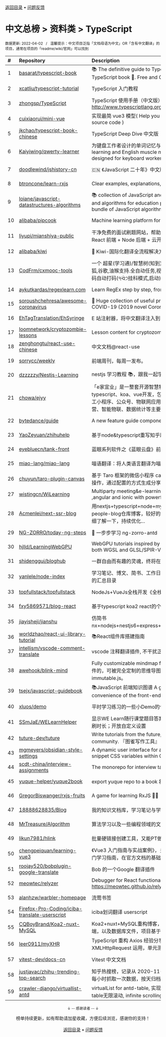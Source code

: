 <a href="https://github.com/GrowingGit/GitHub-Chinese-Top-Charts#github中文排行榜">返回目录</a> • <a href="/content/docs/feedback.md">问题反馈</a>

# 中文总榜 > 资料类 > TypeScript
<sub>数据更新: 2022-04-02&nbsp;&nbsp;&nbsp;/&nbsp;&nbsp;&nbsp;温馨提示：中文项目泛指「文档母语为中文」OR「含有中文翻译」的项目，通常在项目的「readme/wiki/官网」可以找到</sub>

|#|Repository|Description|Stars|Updated|
|:-|:-|:-|:-|:-|
|1|[basarat/typescript-book](https://github.com/basarat/typescript-book)|:books: The definitive guide to TypeScript and possibly the best TypeScript book :book:. Free and Open Source 🌹|16947|2022-03-28|
|2|[xcatliu/typescript-tutorial](https://github.com/xcatliu/typescript-tutorial)|TypeScript 入门教程|8695|2022-02-10|
|3|[zhongsp/TypeScript](https://github.com/zhongsp/TypeScript)|TypeScript 使用手册（中文版）翻译。http://www.typescriptlang.org|5681|2022-03-29|
|4|[cuixiaorui/mini-vue](https://github.com/cuixiaorui/mini-vue)|实现最简 vue3 模型( Help you learn more efficiently vue3 source code )|5629|2022-03-31|
|5|[jkchao/typescript-book-chinese](https://github.com/jkchao/typescript-book-chinese)|TypeScript Deep Dive 中文版 |5292|2022-02-26|
|6|[Kaiyiwing/qwerty-learner](https://github.com/Kaiyiwing/qwerty-learner)|为键盘工作者设计的单词记忆与英语肌肉记忆锻炼软件 / Words learning and English muscle memory training software designed for keyboard workers|4044|2022-03-28|
|7|[doodlewind/jshistory-cn](https://github.com/doodlewind/jshistory-cn)|🇨🇳 《JavaScript 二十年》中文版|3785|2022-02-19|
|8|[btroncone/learn-rxjs](https://github.com/btroncone/learn-rxjs)|Clear examples, explanations, and resources for RxJS|3500|2022-01-13|
|9|[loiane/javascript-datastructures-algorithms](https://github.com/loiane/javascript-datastructures-algorithms)|:books: collection of JavaScript and TypeScript data structures and algorithms for education purposes. Source code bundle of JavaScript algorithms and data structures book|3411|2022-03-24|
|10|[alibaba/pipcook](https://github.com/alibaba/pipcook)|Machine learning platform for Web developers|2231|2022-04-01|
|11|[liyupi/mianshiya-public](https://github.com/liyupi/mianshiya-public)|干净免费的面试刷题网站，帮助大家拿到满意的 offer！💎 React 前端 + Node 后端 + 云开发全栈项目 by 程序员鱼皮|1996|2022-03-27|
|12|[alibaba/kiwi](https://github.com/alibaba/kiwi)|🐤 Kiwi-国际化翻译全流程解决方案|1988|2022-03-10|
|13|[CodFrm/cxmooc-tools](https://github.com/CodFrm/cxmooc-tools)|一个 超星(学习通)/智慧树(知到)/中国大学mooc 学习工具,火狐,谷歌,油猴支持.全自动任务,视频倍速秒过,作业考试题库,验证码自动打码(੧ᐛ੭挂科模式,启动)|1796|2022-02-07|
|14|[aykutkardas/regexlearn.com](https://github.com/aykutkardas/regexlearn.com)|Learn RegEx step by step, from zero to advanced.|1693|2022-03-31|
|15|[soroushchehresa/awesome-coronavirus](https://github.com/soroushchehresa/awesome-coronavirus)|🦠  Huge collection of useful projects and resources for COVID-19 (2019 novel Coronavirus)|1476|2022-04-01|
|16|[EhTagTranslation/EhSyringe](https://github.com/EhTagTranslation/EhSyringe)|E 站注射器，将中文翻译注入到 E 站体内|1426|2022-04-01|
|17|[loomnetwork/cryptozombie-lessons](https://github.com/loomnetwork/cryptozombie-lessons)|Lesson content for cryptozombies.io|887|2022-03-30|
|18|[zenghongtu/react-use-chinese](https://github.com/zenghongtu/react-use-chinese)|中文文档@react-use|861|2021-12-06|
|19|[sorrycc/weekly](https://github.com/sorrycc/weekly)|前端周刊，每周一发布。|840|2022-02-06|
|20|[dzzzzzy/Nestjs-Learning](https://github.com/dzzzzzy/Nestjs-Learning)|nestjs 学习教程 :books:，跟我一起学习 nest 框架~ :muscle:|807|2022-03-26|
|21|[chowa/ejyy](https://github.com/chowa/ejyy)|「e家宜业」是一整套开源智慧物业解决方案，基于nodejs、typescript、koa、vue开发，包含web中台、业主小程序、员工小程序、公众号、物联网应用等，涵盖业主服务、物业运营、智能物联、数据统计等主要业务。|608|2022-03-03|
|22|[bytedance/guide](https://github.com/bytedance/guide)|A new feature guide component by react 🧭|510|2022-02-03|
|23|[YaoZeyuan/zhihuhelp](https://github.com/YaoZeyuan/zhihuhelp)|基于node&typescript重写知乎助手|505|2022-03-30|
|24|[eyebluecn/tank-front](https://github.com/eyebluecn/tank-front)|蓝眼系列软件之《蓝眼云盘》前端项目|499|2022-03-21|
|25|[miao-lang/miao-lang](https://github.com/miao-lang/miao-lang)|喵语翻译：将人类语言翻译为喵语言。|469|2022-01-08|
|26|[chuyun/taro-plugin-canvas](https://github.com/chuyun/taro-plugin-canvas)|基于 Taro 框架的微信小程序 canvas 绘图组件，封装了常用的操作，通过配置的方式生成分享图片|426|2022-02-26|
|27|[wistingcn/WiLearning](https://github.com/wistingcn/WiLearning)|Multiparty meeting&e-learning  using mediasoup, webrtc ,angular and ionic with powerful whiteboard support|418|2021-10-28|
|28|[Acmenlei/next-ssr-blog](https://github.com/Acmenlei/next-ssr-blog)|用nextjs+typescript+node+mysql+redis+antd重构的Many-people-blog仓库博客，较好的SEO支持，感兴趣的朋友可以详细了解一下，持续优化...|392|2022-03-23|
|29|[NG-ZORRO/today-ng-steps](https://github.com/NG-ZORRO/today-ng-steps)|:raising_hand: 一步步学习 ng-zorro-antd |383|2022-02-15|
|30|[hjlld/LearningWebGPU](https://github.com/hjlld/LearningWebGPU)|WebGPU tutorials inspired by LearningWebGL.com. Use both WGSL and GLSL/SPIR-V.|359|2022-03-24|
|31|[shidenggui/bloghub](https://github.com/shidenggui/bloghub)|一群自由而有趣的灵魂，终将在此相遇   独立个人博客推荐导航|341|2022-02-13|
|32|[yanlele/node-index](https://github.com/yanlele/node-index)|学习笔记、博文、简书、工作日常踩坑记录以及一些独立作品的汇总目录|327|2022-02-27|
|33|[topfullstack/topfullstack](https://github.com/topfullstack/topfullstack)|NodeJs+VueJs全栈开发《全栈之巅》视频网站 - 源码|325|2022-02-26|
|34|[fxy5869571/blog-react](https://github.com/fxy5869571/blog-react)|基于typescript koa2 react的个人博客|324|2022-03-15|
|35|[jiayisheji/jianshu](https://github.com/jiayisheji/jianshu)|仿简书nx+nodejs+nestjs6+express+mongodb+angular8+爬虫|304|2022-03-31|
|36|[worldzhao/react-ui-library-tutorial](https://github.com/worldzhao/react-ui-library-tutorial)|📚React组件库搭建指南|298|2022-02-12|
|37|[intellism/vscode-comment-translate](https://github.com/intellism/vscode-comment-translate)|vscode 注释翻译插件, 不干扰正常代码，方便快速阅读源码。|295|2022-03-12|
|38|[awehook/blink-mind](https://github.com/awehook/blink-mind)|Fully customizable mindmap framework for react.js. 支持插件的，可被完全定制的思维导图库，基于react.js和immutable.js。|234|2022-02-10|
|39|[tsejx/javascript-guidebook](https://github.com/tsejx/javascript-guidebook)|:books:JavaScript 前端知识图谱 A guidebook for the convenience of the front-end developers|209|2022-03-27|
|40|[xluos/demo](https://github.com/xluos/demo)|平时学习练习的一些小Demo的仓库|202|2022-02-26|
|41|[SSmJaE/WELearnHelper](https://github.com/SSmJaE/WELearnHelper)|显示WE Learn随行课堂题目答案；支持班级测试；自动答题；刷时长；开放自定义设置|198|2022-04-01|
|42|[tuture-dev/tuture](https://github.com/tuture-dev/tuture)|Write tutorials from the future, with the power of Git and community. 『图雀写作工具』|196|2022-03-27|
|43|[mgmeyers/obsidian-style-settings](https://github.com/mgmeyers/obsidian-style-settings)|A dynamic user interface for adjusting theme, plugin, and snippet CSS variables within Obsidian|192|2022-02-18|
|44|[scdt-china/interview-assignments](https://github.com/scdt-china/interview-assignments)|The monorepo for interview take home assignments.|190|2022-04-01|
|45|[yuque-helper/yuque2book](https://github.com/yuque-helper/yuque2book)|export yuque repo to a book 将你的语雀文档导出的工具|189|2021-12-14|
|46|[GregorBiswanger/rxjs-fruits](https://github.com/GregorBiswanger/rxjs-fruits)|A game for learning RxJS 🍎🍌|182|2022-03-26|
|47|[18888628835/Blog](https://github.com/18888628835/Blog)|我的知识文档库，学习笔记与学习总结。|178|2022-03-30|
|48|[MrTreasure/Algorithm](https://github.com/MrTreasure/Algorithm)|算法学习以及一些编程领域的文档、知识、技巧、个人想法|175|2022-02-12|
|49|[likun7981/hlink](https://github.com/likun7981/hlink)|批量硬链接创建工具，又能PT做种，又能刮削电影资料|174|2022-01-05|
|50|[chengpeiquan/learning-vue3](https://github.com/chengpeiquan/learning-vue3)|《Vue3 入门指南与实战案例》，关于 Vue 3 + TypeScript 的入门学习指南，在官方文档的基础上融入自己的一些实践经验。|152|2022-03-29|
|51|[roojay520/bobplugin-google-translate](https://github.com/roojay520/bobplugin-google-translate)| Bob 的一个Google 翻译插件|150|2021-11-03|
|52|[meowtec/relyzer](https://github.com/meowtec/relyzer)|Debugger for React functional components. Online demo: https://meowtec.github.io/relyzer/examples/todomvc/build/|139|2021-11-10|
|53|[alanhzw/warbler-homepage](https://github.com/alanhzw/warbler-homepage)|流莺书签|134|2022-03-11|
|54|[Firefox-Pro-Coding/iciba-translate-userscript](https://github.com/Firefox-Pro-Coding/iciba-translate-userscript)|iciba划词翻译 userscript|127|2022-03-30|
|55|[CQBoyBrand/Koa2-nuxt-MySQL](https://github.com/CQBoyBrand/Koa2-nuxt-MySQL)|Koa2+nuxt+MySQL重构博客，项目中包括前端，后端和服务端，以及数据库文件，项目基于Vue+node.js+MySQL|111|2022-03-01|
|56|[leer0911/myXHR](https://github.com/leer0911/myXHR)|TypeScript 重构 Axios 经验分享，包括开发技巧， API 实现，XMLHttpRequest 运用，单元测试等|109|2022-03-02|
|57|[vitest-dev/docs-cn](https://github.com/vitest-dev/docs-cn)|Vitest 中文文档|99|2022-04-01|
|58|[justjavac/zhihu-trending-top-search](https://github.com/justjavac/zhihu-trending-top-search)|知乎热搜榜，记录从 2020-11-24 日开始的知乎热搜榜单。每小时抓取一次数据，按天归档。|87|2022-03-08|
|59|[crawler-django/virtuallist-antd](https://github.com/crawler-django/virtuallist-antd)|virtualList for antd-table, 实现antd-table的虚拟列表, antd-table无限滚动, infinite scrolling for antd-table|78|2021-12-27|

<div align="center">
    <p><sub>↓ -- 感谢读者 -- ↓</sub></p>
    榜单持续更新，如有帮助请加星收藏，方便后续浏览，感谢你的支持！
</div>

<br/>

<div align="center"><a href="https://github.com/GrowingGit/GitHub-Chinese-Top-Charts#github中文排行榜">返回目录</a> • <a href="/content/docs/feedback.md">问题反馈</a></div>

